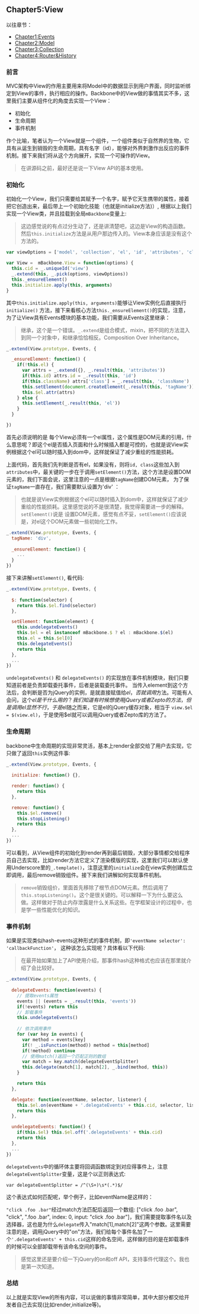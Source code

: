 ## Chapter5:View

以往章节：

- [Chapter1:Events](https://github.com/jsrebuild/javascript-framework-design/blob/master/Mini-Backbone/docs/chapter1-events/chapter1-events.md)
- [Chapter2:Model](https://github.com/jsrebuild/javascript-framework-design/blob/master/Mini-Backbone/docs/chapter2-model/chapter2-model.md)
- [Chapter3:Collection](https://github.com/jsrebuild/javascript-framework-design/blob/master/Mini-Backbone/docs/chapter4-router/chapter4-router.md)
- [Chapter4:Router&History](https://github.com/jsrebuild/javascript-framework-design/blob/master/Mini-Backbone/docs/chapter4-router/chapter4-router.md)

### 前言

MVC架构中View的作用主要用来将Model中的数据显示到用户界面，同时监听绑定到View的事件，执行相应的操作。Backbone中的View做的事情其实不多，这里我们主要从组件化的角度去实现一个View： 

- 初始化
- 生命周期
- 事件机制

作个比喻，笔者认为一个View就是一个组件，一个组件类似于自然界的生物，它具有从诞生到销毁的生命周期，具有名字（id），能够对外界刺激作出反应的事件机制。接下来我们将从这个方向展开，实现一个可操作的View。  

> 在讲源码之前，最好还是说一下View API的基本使用。

### 初始化
初始化一个View，我们只需要给其赋予一个名字，赋予它天生携带的属性，接着把它创造出来，最后带上一个初始化技能（也就是initialize方法)）, 根据以上我们实现一个View类，并且挂载到全局`mBackbone`变量上:  

> 这边感觉说的有点过分生动了，还是讲清楚吧，这边是View的构造函数。然后`this.initialize`方法是从用户那边传入的。View本身应该是没有这个方法的。

```javascript
var viewOptions = ['model', 'collection', 'el', 'id', 'attributes', 'className', 'tagName', 'events']

var View =  mBackbone.View = function(options) {
  this.cid = _.uniqueId('view')
  _.extend(this, _.pick(options, viewOptions))
  this._ensureElement()
  this.initialize.apply(this, arguments)
}
```
其中`this.initialize.apply(this, arguments)`能够让View实例化后直接执行`initialize()`
方法，接下来看核心方法`this._ensureElement()`的实现，注意，为了让View具有Events模块的基本功能，我们需要从Events这里继承： 

> 继承，这个是一个错误。`_.extend`是组合模式，mixin，把不同的方法混入到同一个对象中，和继承恰恰相反。Composition Over Inheritance。

```javascript
_.extend(View.prototype, Events, { 

  _ensureElement: function() {
    if(!this.el) {
      var attrs = _.extend({}, _.result(this, 'attributes'))
      if(this.id) attrs.id = _.result(this, 'id')
      if(this.className) attrs['class'] = _.result(this, 'className')
      this.setElement(document.createElement(_.result(this, 'tagName')))
      this.$el.attr(attrs)
    } else {
      this.setElement(_.result(this, 'el'))
    }
  }

})
```
首先必须说明的是 每个View必须有一个el属性，这个属性是DOM元素的引用，什么意思呢？即这个el是否插入页面和什么时候插入都是可控的，也就是说View实例根据这个el可以随时插入到dom中，这样就保证了减少重绘的性能损耗。  

上面代码，首先我们先判断是否有el，如果没有，则将`id, class`这些加入到`attributes`中，最关键的一步在于调用`setElement()`方法，这个方法是设置DOM元素的，我们下面会说，这里注意的一点是根据`tagName`创建DOM元素， 为了保证`tagName`一直存在，我们需要默认设置为'div' ：

> 也就是说View实例根据这个el可以随时插入到dom中，这样就保证了减少重绘的性能损耗。这里感觉说的不是很清楚，我觉得需要进一步的解释。
> `setElement()`说是 设置DOM元素，感觉有点不妥，`setElement()`应该说是，对el这个DOM元素做一些初始化工作。

```javascript
_.extend(View.prototype, Events, { 
  tagName: 'div',
  
  _ensureElement: function() {
    ...
  }
})
```

接下来讲解`setElement()`, 看代码:  

```javascript
_.extend(View.prototype, Events, {
  
  $: function(selector) {
    return this.$el.find(selector)
  },

  setElement: function(element) {
    this.undelegateEvents()
    this.$el = el instanceof mBackbone.$ ? el : mBackbone.$(el)
    this.el = this.$el[0]
    this.delegateEvents()
    return this
  },
  ...
})
```

`undelegateEvents()` 和  `delegateEvents()` 的实现放在事件机制模块，我们只要知道前者是负责卸载委托事件，后者是装载委托事件。 当传入element到这个方法后，会判断是否为jQuery的实例，是就直接赋值给$el，否就调用$方法。可能有人会问，这个$el是干什么用的？我们知道有时候想使用jQuery或者Zepto的方法，但是调用el显然不行，于是$el随之而来，它是el的jQuery缓存对象，相当于 `view.$el = $(view.el)`，于是使用$el就可以调用jQuery或者Zepto库的方法了。  

### 生命周期
backbone中生命周期的实现非常灵活，基本上render全部交给了用户去实现，它只做了返回`this`实例这件事: 

```javascript
_.extend(View.prototype, Events, {
  
  initialize: function() {},

  render: function() {
    return this
  },

  remove: function() {
    this.$el.remove()
    this.stopListening()
    return this
  },
  ...
})
```

可以看到，从View组件的初始化到render再到最后销毁，大部分事情都交给程序员自己去实现，比如render方法它定义了渲染模版的实现，这里我们可以默认使用Underscore里的`_.template()`，注意这里的`initialize`会在view实例创建后立即调用，最后remove销毁组件。接下来我们讲解如何实现事件机制。

> `remove`销毁组价，里面首先移除了根节点DOM元素。然后调用了`this.stopListening()`。这个是很关键的。可以解释一下为什么要这么做。这样做对于防止内存泄露是什么关系这些。在学框架设计的过程中，也是学一些性能优化的知识。

### 事件机制
如果是实现类似hash-events这种形式的事件机制，即`'eventName selector': 'callbackFunction'`， 这种该怎么实现呢？具体看以下代码:  

> 在最开始如果加上了API使用介绍，那事件hash这种格式也应该在那里就介绍了会比较好。

```javascript
_.extend(View.prototype, Events, {
  
  delegateEvents: function(events) {
    // 提取events属性 
    events || (events = _.result(this, 'events'))
    if(!events) return this
    // 卸载事件
    this.undelegateEvents()
    
    // 依次调用事件
    for (var key in events) {
      var method = events[key]
      if(! _.isFunction(method)) method = this[method]
      if(!method) continue
      // 使用match()返回一个匹配正则的数组
      var match = key.match(delegateEventSplitter)
      this.delegate(match[1], match[2], _.bind(method, this))
    }

    return this
  },

  delegate: function(eventName, selector, listener) {
    this.$el.on(eventName + '.delegateEvents' + this.cid, selector, listener)
    return this
  },

  undelegateEvents: function() {
    if(this.$el) this.$el.off('.delegateEvents' + this.cid)
    return this
  },
  ...
})
```
`delegateEvents`中的循环体主要将回调函数绑定到对应得事件上，注意`delegateEventSplitter`变量，这是个以正则表达式:    

`var delegateEventSplitter = /^(\S+)\s*(.*)$/ `    

这个表达式如何匹配呢，举个例子，比如eventName是这样的：   

`"click .foo .bar"`经过match方法匹配后返回一个数组: ["click .foo .bar", "click", ".foo .bar", index: 0, input: "click .foo .bar"]，我们需要提取事件名以及选择器，这也是为什么`delegate`传入"match[1],match[2]"这两个参数。这里需要注意的是，调用jQuery中的"on"方法，我们给每个事件名加了一个`'.delegateEvents' + this.cid`这样的命名空间，这样做的目的是在卸载事件的时候可以全部卸载带有该命名空间的事件。

> 感觉这里还是要介绍一下jQuery的on和off API，支持事件代理这个。我也是第一次知道。

### 总结
以上就是实现View的所有内容，可以说做的事情非常简单，其中大部分都交给开发者自己去实现(比如render,initialize等)。 


